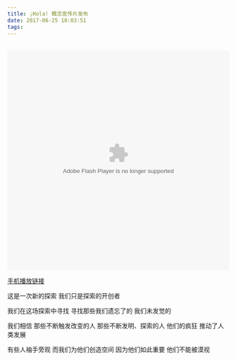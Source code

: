 ```yaml
---
title: ¡Hola! 概念宣传片发布
date: 2017-06-25 10:03:51
tags:
---
```


<br>
<embed quality="high" allowfullscreen="true" type="application/x-shockwave-flash" src="//static.hdslb.com/miniloader.swf" flashvars="aid=11605579&page=1" pluginspage="http://www.adobe.com/shockwave/download/download.cgi?P1_Prod_Version=ShockwaveFlash" style="width: 100%; height: 500px;" ></embed>

[手机播放链接](http://www.bilibili.com/video/av11605579/)

这是一次新的探索
我们只是探索的开创者


我们在这场探索中寻找
寻找那些我们遗忘了的
我们未发觉的

我们相信
那些不断触发改变的人
那些不断发明、探索的人
他们的疯狂
推动了人类发展

有些人袖手旁观
而我们为他们创造空间
因为他们如此重要
他们不能被漠视